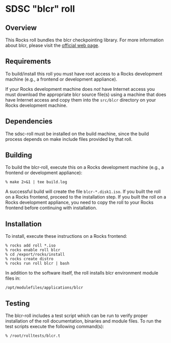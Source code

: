 # SDSC "blcr" roll

## Overview

This Rocks roll bundles the blcr checkpointing library.  For more information
about blcr, please visit the
<a href="http://crd.lbl.gov/groups-depts/ftg/projects/current-projects/BLCR"
target="_blank">official web page</a>.


## Requirements

To build/install this roll you must have root access to a Rocks development
machine (e.g., a frontend or development appliance).

If your Rocks development machine does *not* have Internet access you must
download the appropriate blcr source file(s) using a machine that does have
Internet access and copy them into the `src/blcr` directory on your Rocks
development machine.


## Dependencies

The sdsc-roll must be installed on the build machine, since the build process
depends on make include files provided by that roll.


## Building

To build the blcr-roll, execute this on a Rocks development machine
(e.g., a frontend or development appliance):

```shell
% make 2>&1 | tee build.log
```

A successful build will create the file `blcr-*.disk1.iso`.  If you built the
roll on a Rocks frontend, proceed to the installation step. If you built the
roll on a Rocks development appliance, you need to copy the roll to your Rocks
frontend before continuing with installation.


## Installation

To install, execute these instructions on a Rocks frontend:

```shell
% rocks add roll *.iso
% rocks enable roll blcr
% cd /export/rocks/install
% rocks create distro
% rocks run roll blcr | bash
```

In addition to the software itself, the roll installs blcr environment module
files in:

```shell
/opt/modulefiles/applications/blcr
```

## Testing

The blcr-roll includes a test script which can be run to verify proper installation
of the roll documentation, binaries and module files. To run the test scripts
execute the following command(s):

```shell
% /root/rolltests/blcr.t 
```
